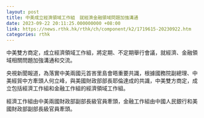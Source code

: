 ```yaml
---
layout: post
title: 中美成立經濟領域工作組　就經濟金融領域問題加強溝通
date: 2023-09-22 20:11:25.000000000 +08:00
link: https://news.rthk.hk/rthk/ch/component/k2/1719615-20230922.htm
categories: rthk
---
```


中美雙方商定，成立經濟領域工作組，將定期、不定期舉行會議，就經濟、金融領域相關問題加強溝通和交流。

央視新聞報道，為落實中美兩國元首峇里島會晤重要共識，根據國務院副總理、中美經貿中方牽頭人何立峰，與美國財政部部長耶倫達成的共識，中美雙方商定，成立包括經濟工作組和金融工作組的經濟領域工作組。

經濟工作組由中美兩國財政部副部長級官員牽頭，金融工作組由中國人民銀行和美國財政部副部長級官員牽頭。
